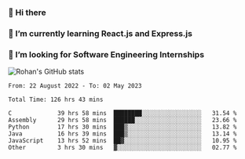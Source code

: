 ### 👋 Hi there 

<!--
**rohznmdev/rohznmdev** is a ✨ _special_ ✨ repository because its `README.md` (this file) appears on your GitHub profile.

Here are some ideas to get you started:

- 🔭 I’m currently working on ...
- 🌱 I’m currently learning Ruby and Ruby on Rails
- 👯 I’m looking to collaborate on ...
- 🤔 I’m looking for help with ...
- 💬 Ask me about ...
- 📫 How to reach me: ...
- 😄 Pronouns: ...
- ⚡ Fun fact: ...
-->
### 🌱 I’m currently learning React.js and Express.js
### 🤔 I’m looking for Software Engineering Internships
![Rohan's GitHub stats](https://github-readme-stats.vercel.app/api?username=rohznmdev&theme=dark&show_icons=true)

<!--START_SECTION:waka-->

```text
From: 22 August 2022 - To: 02 May 2023

Total Time: 126 hrs 43 mins

C             39 hrs 58 mins  ████████░░░░░░░░░░░░░░░░░   31.54 %
Assembly      29 hrs 58 mins  ██████░░░░░░░░░░░░░░░░░░░   23.66 %
Python        17 hrs 30 mins  ███▒░░░░░░░░░░░░░░░░░░░░░   13.82 %
Java          16 hrs 39 mins  ███▒░░░░░░░░░░░░░░░░░░░░░   13.14 %
JavaScript    13 hrs 52 mins  ██▓░░░░░░░░░░░░░░░░░░░░░░   10.95 %
Other         3 hrs 30 mins   ▓░░░░░░░░░░░░░░░░░░░░░░░░   02.77 %
```

<!--END_SECTION:waka-->
